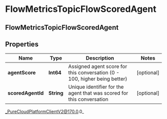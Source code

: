 # FlowMetricsTopicFlowScoredAgent

## FlowMetricsTopicFlowScoredAgent

## Properties

|Name | Type | Description | Notes|
|------------ | ------------- | ------------- | -------------|
| **agentScore** | **Int64** | Assigned agent score for this conversation (0 - 100, higher being better) | [optional] |
| **scoredAgentId** | **String** | Unique identifier for the agent that was scored for this conversation | [optional] |



_PureCloudPlatformClientV2@170.0.0_

